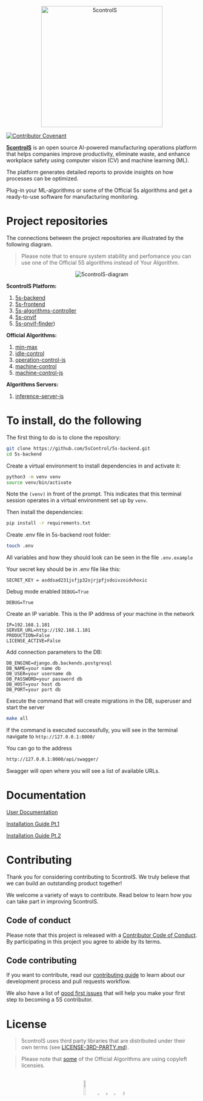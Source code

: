<p align="center">
  <img src="https://github.com/5sControl/.github/assets/131950264/d65c5be1-1cca-46a1-b564-ef4364f0dbc6" alt="5controlS" height = "320" />
</p>

[![Contributor Covenant](https://img.shields.io/badge/Contributor%20Covenant-2.1-4baaaa.svg)](CODE_OF_CONDUCT.md)

**[5controlS](https://5controls.com/)** is an open source AI-powered manufacturing operations platform that helps companies improve productivity, eliminate waste, and enhance workplace safety using computer vision (CV) and machine learning (ML). 

The platform generates detailed reports to provide insights on how processes can be optimized.

Plug-in your ML-algorithms or some of the Official 5s algorithms and get a ready-to-use software for manufacturing monitoring.

# **Project repositories**

The connections between the project repositories are illustrated by the following diagram. 

> Please note that to ensure system stability and perfomance you can use one of the Official 5S algorithms instead of Your Algorithm.

<p align="center">
  <img src="https://github.com/5sControl/5s-backend/assets/131950264/60cbc463-ce88-4af2-a4ed-7e3c01f7a955" alt="5controlS-diagram" />
</p>

**5controlS Platform:**
1. [5s-backend](https://github.com/5sControl/5s-backend)
2. [5s-frontend](https://github.com/5sControl/5s-frontend)
3. [5s-algorithms-controller](https://github.com/5sControl/5s-algorithms-controller)
4. [5s-onvif](https://github.com/5sControl/5s-onvif)
5. [5s-onvif-finder](https://github.com/5sControl/5s-onvif-finder))

**Official Algorithms:**
1. [min-max](https://github.com/5sControl/min-max)
2. [idle-control](https://github.com/5sControl/idle-control)
3. [operation-control-js](https://github.com/5sControl/operation-control-js)
4. [machine-control](https://github.com/5sControl/machine-control)
5. [machine-control-js](https://github.com/5sControl/machine-control-js)

**Algorithms Servers:**
1. [inference-server-js]()

# To install, do the following

The first thing to do is to clone the repository:
```sh
git clone https://github.com/5sControl/5s-backend.git
cd 5s-backend
```
Create a virtual environment to install dependencies in and activate it:

```sh
python3 -m venv venv
source venv/bin/activate
```
Note the `(venv)` in front of the prompt. This indicates that this terminal
session operates in a virtual environment set up by `venv`.

Then install the dependencies:
```sh
pip install -r requirements.txt
```

Create .env file in 5s-backend root folder:
```sh
touch .env
```
All variables and how they should look can be seen in the file `.env.example`

Your secret key should be in .env file like this:
```
SECRET_KEY = asddsad231jsfjp32ojrjpfjsdoivzoidvhoxic
```
Debug mode enabled `DEBUG=True`
```
DEBUG=True
```
Create an IP variable.
This is the IP address of your machine in the network
```
IP=192.168.1.101
SERVER_URL=http://192.168.1.101
PRODUCTION=False
LICENSE_ACTIVE=False
```
Add connection parameters to the DB:
```
DB_ENGINE=django.db.backends.postgresql
DB_NAME=your name db
DB_USER=your username db
DB_PASSWORD=your password db
DB_HOST=your host db
DB_PORT=your port db
```

Execute the command that will create migrations in the DB, superuser and start the server

```sh
make all
```
If the command is executed successfully, you will see in the terminal navigate to `http://127.0.0.1:8000/`

You can go to the address 
```sh
http://127.0.0.1:8000/api/swagger/
```
Swagger will open where you will see a list of available URLs.

# **Documentation**

[User Documentation](https://github.com/5sControl/Manufacturing-Automatization-Enterprise/wiki)

[Installation Guide Pt.1](https://5controls.com/blog/installing-5s-control-software)

[Installation Guide Pt.2](https://5controls.com/blog/installing-5s-control-software-part-2-docker)

# **Contributing**
Thank you for considering contributing to 5controlS. We truly believe that we can build an outstanding product together!

We welcome a variety of ways to contribute. Read below to learn how you can take part in improving 5controlS.

## **Code of conduct**

Please note that this project is released with a [Contributor Code of Conduct](CODE_OF_CONDUCT.md). By participating in this project you agree to abide by its terms.

## Code contributing

If you want to contribute, read  our [contributing guide](CONTRIBUTING.md) to learn about our development process and pull requests workflow.

We also have a list of [good first issues]() that will help you make your first step to beсoming a 5S contributor.

# **License**
> 5controlS uses third party libraries that are distributed under their own terms (see [LICENSE-3RD-PARTY.md](https://github.com/5sControl/5s-backend/blob/main/LICENSE-3RD-PARTY.md)).<br>

> Please note that [some](Components-with-copyleft-licensies.md) of the Official Algorithms are using copyleft licensies.  

<br>
<div align="center">
  <a href="https://5controls.com/" style="text-decoration:none;">
    <img src="https://github.com/5sControl/Manufacturing-Automatization-Enterprise/blob/3bafa5805821a34e8b825df7cc78e00543fd7a58/assets/Property%201%3DVariant4.png" width="10%" alt="" /></a> 
  <img src="https://github.com/5sControl/5s-backend/assets/131950264/d48bcf5c-8aa6-42c4-a47d-5548ae23940d" width="3%" alt="" />
  <a href="https://github.com/5sControl" style="text-decoration:none;">
    <img src="https://github.com/5sControl/Manufacturing-Automatization-Enterprise/blob/3bafa5805821a34e8b825df7cc78e00543fd7a58/assets/github.png" width="4%" alt="" /></a>
  <img src="https://github.com/5sControl/5s-backend/assets/131950264/d48bcf5c-8aa6-42c4-a47d-5548ae23940d" width="3%" alt="" />
  <a href="https://www.youtube.com/@5scontrol" style="text-decoration:none;">
    <img src="https://github.com/5sControl/Manufacturing-Automatization-Enterprise/blob/ebf176c81fdb62d81b2555cb6228adc074f60be0/assets/youtube%20(1).png" width="5%" alt="" /></a>
</div>

